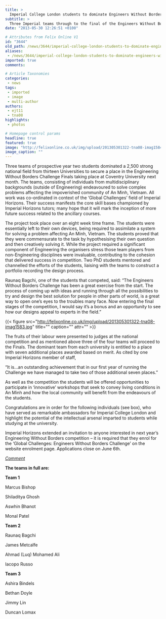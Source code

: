 ```yaml
---
title: >
  Imperial College London students to dominate Engineers Without Borders Finals
subtitle: >
  Three Imperial teams through to the final of the Engineers Without Borders Challenge Finals
date: "2013-05-30 12:26:51 +0100"

# Attributes from Felix Online V1
id: "3644"
old_path: /news/3644/imperial-college-london-students-to-dominate-engineers-without-borders-finals
aliases:
 - /news/3644/imperial-college-london-students-to-dominate-engineers-without-borders-finals
imported: true
comments:

# Article Taxonomies
categories:
 - news
tags:
 - imported
 - image
 - multi-author
authors:
 - ejt11
 - tna08
highlights:
 - photos

# Homepage control params
headline: true
featured: true
image: "http://felixonline.co.uk/img/upload/201305301322-tna08-imag1584.jpg"
image_caption: ""
---
```


Three teams of prospective year two students dominated a 2,500 strong national field from thirteen Universities to secure a place in the Engineering Without Borders Challenge Finals taking place at Coventry University next month. The teams, consisting of individuals from multidisciplinary backgrounds (outside of Engineering) endeavoured to solve complex problems affecting the impoverished community of An Minh, Vietnam. All work was co-ordinated in context of the ‘Global Challenges’ field of Imperial Horizons. Their success manifests the core skill bases championed by Imperial Horizons tutors; many hope that it will mark the inception of more future success related to the ancillary courses.

The project took place over an eight week time frame. The students were essentially left to their own devices, being required to assimilate a system for solving a problem affecting An Minh, Vietnam. The students proved that they were commensurate to the task by hypothesising their own question and then creatively solving it. While the project required a significant component of Engineering the organisers stress those team players from non-Engineering disciplines were invaluable, contributing to the cohesion that delivered success in competition. Two PhD students mentored and channelled the efforts of the students, liaising with the teams to construct a portfolio recording the design process.

Raunaq Bagchi, one of the students that competed, said: “The Engineers Without Borders Challenge has been a great exercise from the start. The process of coming up with ideas and running through all the possibilities to try and design the best solution for people in other parts of world, is a great way to open one’s eyes to the troubles many face. Now entering the final stages of the competition, I would say it’s a bonus and an opportunity to see how our designs appeal to experts in the field.”

{{< figure src="http://felixonline.co.uk/img/upload/201305301322-tna08-imag1583.jpg" title="" caption="" attr="" >}}

The fruits of their labour were presented to judges at the national competition and as mentioned above three of the four teams will proceed to the Finals. The dominant team from each university is entitled to a place with seven additional places awarded based on merit. As cited by one Imperial Horizons member of staff,

“It is…an outstanding achievement that in our first year of running the Challenge we have managed to take two of those additional seven places.”

As well as the competition the students will be offered opportunities to participate in ‘innovative’ workshops that seek to convey living conditions in An Minh and how the local community will benefit from the endeavours of the students.

Congratulations are in order for the following individuals (see box), who have served as remarkable ambassadors for Imperial College London and highlight the potential of the intellectual arsenal imparted to students while studying at the university.

Imperial Horizons extended an invitation to anyone interested in next year’s Engineering Without Borders competition – it is required that they enrol for the ‘Global Challenges: Engineers Without Borders Challenge’ on the website enrolment page. Applications close on June 6th.

[_Comment_](http://felixonline.co.uk/comment/3643/engineering-a-good-course/)

__The teams in full are:__

__Team 1__

Marcus Bishop

Shiladitya Ghosh

Aswhin Bhanot

Monal Patel

__Team 2__

Raunaq Bagchi

James Metcalfe

Ahmad (Luq) Mohamed Ali

Iacopo Russo

__Team 3__

Ashira Bindels

Bethan Doyle

Jimmy Lin

Duncan Lomax
